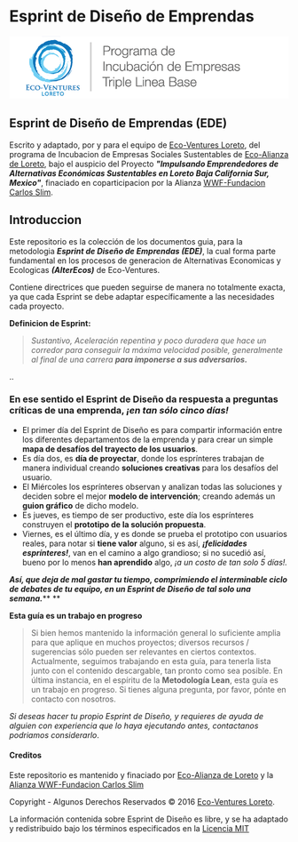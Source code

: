 # Esprint de Diseño de Emprendas

![Eco-Ventures Loreto](../../.gitbook/assets/eco-ventures_logo_1x1.png)

## Esprint de Diseño de Emprendas \(EDE\)

Escrito y adaptado, por y para el equipo de [Eco-Ventures Loreto](http://ecoventures.strikingly.com), del programa de Incubacion de Empresas Sociales Sustentables de [Eco-Alianza de Loreto](http://ecoalianzaloreto.org/espanol/index.html), bajo el auspicio del Proyecto _**"Impulsando Emprendedores de Alternativas Económicas Sustentables en Loreto Baja California Sur, Mexico"**_, finaciado en coparticipacion por la Alianza [WWF-Fundacion Carlos Slim](http://www.wwf.org.mx/quienes_somos/nuestras_alianzas/alianza_wwf_fundacion_carlos_slim/).

## Introduccion

Este repositorio es la colección de los documentos guia, para la metodologia _**Esprint de Diseño de Emprendas \(EDE\)**_, la cual forma parte fundamental en los procesos de generacion de Alternativas Economicas y Ecologicas _**\(AlterEcos\)**_ de Eco-Ventures.

Contiene directrices que pueden seguirse de manera no totalmente exacta, ya que cada Esprint se debe adaptar específicamente a las necesidades cada proyecto.

**Definicion de Esprint:**

> _Sustantivo, Aceleración repentina y poco duradera que hace un corredor para conseguir la máxima velocidad posible, generalmente al final de una carrera_ _**para imponerse a sus adversarios.**_

..

### En ese sentido el Esprint de Diseño da respuesta a preguntas críticas de una emprenda, _¡en tan sólo cinco días!_

* El primer día del Esprint de Diseño es para compartir información entre los diferentes departamentos de la emprenda y para crear un simple **mapa de desafíos del trayecto de los usuarios**.
* Es día dos, es **día de proyectar**, donde los esprínteres trabajan de manera individual creando **soluciones creativas** para los desafíos del usuario. 
* El Miércoles los esprínteres observan y analizan todas las soluciones y deciden sobre el mejor **modelo de intervención**; creando además un **guion gráfico** de dicho modelo. 
* Es jueves, es tiempo de ser productivo, este día los esprínteres construyen el **prototipo de la solución propuesta**. 
* Viernes, es el último día, y es donde se prueba el prototipo con usuarios reales, para notar si **tiene valor** alguno, si es así, _**¡felicidades esprínteres!**_, van en el camino a algo grandioso; si no sucedió así, bueno por lo menos  **han aprendido** algo, _¡a un costo de tan solo 5 días!._

_**Así, que deja de mal gastar tu tiempo, comprimiendo el interminable ciclo de debates de tu equipo, en un Esprint de Diseño de tal solo una semana.**_** **

**Esta guía es un trabajo en progreso**

> Si bien hemos mantenido la información general lo suficiente amplia para que aplique en muchos proyectos; diversos recursos / sugerencias sólo pueden ser relevantes en ciertos contextos. Actualmente, seguimos trabajando en esta guía, para tenerla lista junto con el contenido descargable, tan pronto como sea posible. En última instancia, en el espíritu de la **Metodología Lean**, esta guía es un trabajo en progreso. Si tienes alguna pregunta, por favor, pónte en contacto con nosotros.

_Si deseas hacer tu propio Esprint de Diseño, y requieres de ayuda de alguien con experiencia que lo haya ejecutando antes, contactanos podriamos considerarlo_.

#### Creditos

Este repositorio es mantenido y finaciado por [Eco-Alianza de Loreto](http://ecoalianzaloreto.org) y la [Alianza WWF-Fundacion Carlos Slim](http://www.wwf.org.mx/quienes_somos/nuestras_alianzas/alianza_wwf_fundacion_carlos_slim/)

Copyright - Algunos Derechos Reservados © 2016 [Eco-Ventures Loreto](http://ecoventures.strikingly.com).

La información contenida sobre Esprint de Diseño es libre, y se ha adaptado y redistribuido bajo los términos especificados en la [Licencia MIT](https://github.com/eco-alianza-loreto/eal-reporte-anual-2016/tree/791ef9172650826977f85f3623d2579044146620/Licencia_MIT.md)

